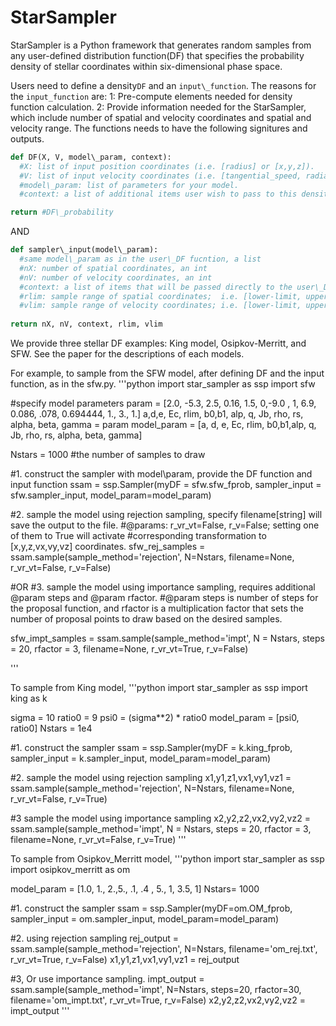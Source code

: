 # StarSampler

StarSampler is a Python framework that generates random samples from any user-defined distribution function(DF) that specifies the probability density of stellar coordinates within six-dimensional phase space.

Users need to define a density`DF` and an `input\_function`. The reasons for the `input_function` are:
1: Pre-compute elements needed for density function calculation. 
2: Provide information needed for the StarSampler, which include number of spatial and velocity coordinates and spatial and velocity range. The functions needs to have the following signitures and outputs.


```python
def DF(X, V, model\_param, context):
  #X: list of input position coordinates (i.e. [radius] or [x,y,z]).
  #V: list of input velocity coordinates (i.e. [tangential_speed, radial_speed] or [vx,vy,vz]).
  #model\_param: list of parameters for your model.
  #context: a list of additional items user wish to pass to this density function.

return #DF\_probability
```

AND 

```python
def sampler\_input(model\_param):
  #same model\_param as in the user\_DF fucntion, a list
  #nX: number of spatial coordinates, an int
  #nV: number of velocity coordinates, an int
  #context: a list of items that will be passed directly to the user\_DF 
  #rlim: sample range of spatial coordinates;  i.e. [lower-limit, upper-limit]
  #vlim: sample range of velocity coordinates; i.e. [lower-limit, upper-limit]
  
return nX, nV, context, rlim, vlim
```

We provide three stellar DF examples: King model, Osipkov-Merritt, and SFW. See the paper for the descriptions of each models.

For example, to sample from the SFW model, after defining DF and the input function, as in the sfw.py.
'''python
import star_sampler as ssp
import sfw

#specify model parameters
param = [2.0, -5.3, 2.5, 0.16, 1.5, 0,-9.0 , 1, 6.9, 0.086, .078, 0.694444, 1., 3., 1.]
a,d,e, Ec, rlim, b0,b1, alp, q, Jb, rho, rs, alpha, beta, gamma = param
model\_param = [a, d,  e, Ec, rlim, b0,b1,alp, q, Jb, rho, rs, alpha, beta, gamma]

Nstars = 1000 #the number of samples to draw

#1. construct the sampler with model\param, provide the DF function and input function
ssam = ssp.Sampler(myDF = sfw.sfw_fprob, sampler_input = sfw.sampler\_input, model\_param=model\_param)

#2. sample the model using rejection sampling, specify filename[string] will save the output to the file.
#@params: r_vr_vt=False, r_v=False; setting one of them to True will activate
#corresponding transformation to [x,y,z,vx,vy,vz] coordinates.
sfw\_rej\_samples = ssam.sample(sample\_method='rejection', N=Nstars, filename=None, r_vr_vt=False, r_v=False)

#OR
#3. sample the model using importance sampling, requires additional @param steps and @param rfactor.
#@param steps is number of steps for the proposal function, and rfactor is a multiplication factor that sets the number of proposal points to draw based on the desired samples.

sfw\_impt\_samples = ssam.sample(sample\_method='impt', N = Nstars, steps = 20, rfactor = 3,
                filename=None, r_vr_vt=True, r_v=False)
                
'''

To sample from King model,
'''python
import star_sampler as ssp
import king as k

sigma = 10
ratio0 = 9
psi0 = (sigma**2) * ratio0
model_param = [psi0, ratio0]
Nstars = 1e4

#1. construct the sampler
ssam = ssp.Sampler(myDF = k.king_fprob, sampler_input = k.sampler_input,
                        model_param=model_param)

#2. sample the model using rejection sampling
x1,y1,z1,vx1,vy1,vz1 = ssam.sample(sample_method='rejection', N=Nstars, filename=None,
                r_vr_vt=False, r_v=True)

#3  sample the model using importance sampling
x2,y2,z2,vx2,vy2,vz2 = ssam.sample(sample_method='impt', N = Nstars, steps = 20, rfactor = 3,
                filename=None, r_vr_vt=False, r_v=True)
'''

To sample from Osipkov_Merritt model,
'''python
import star_sampler as ssp
import osipkov_merritt as om

model_param = [1.0, 1., 2.,5., .1, .4 , 5., 1, 3.5, 1]
Nstars= 1000

#1. construct the sampler
ssam = ssp.Sampler(myDF=om.OM_fprob, sampler_input = om.sampler_input,
                        model_param=model_param)

#2. using rejection sampling
rej_output = ssam.sample(sample_method='rejection', N=Nstars, filename='om_rej.txt', r_vr_vt=True, r_v=False)
x1,y1,z1,vx1,vy1,vz1 = rej_output

#3, Or use importance sampling.
impt_output = ssam.sample(sample_method='impt', N=Nstars, steps=20, rfactor=30, filename='om_impt.txt', r_vr_vt=True, r_v=False)
x2,y2,z2,vx2,vy2,vz2 = impt_output
'''






